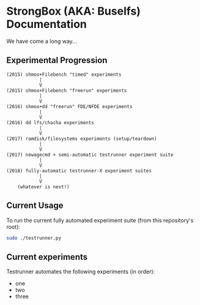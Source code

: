 # StrongBox (AKA: Buselfs) Documentation

We have come a long way...

## Experimental Progression

```
(2015) shmoo+Filebench "timed" experiments
            |
            V
(2015) shmoo+Filebench "freerun" experiments
            |
            V
(2016) shmoo+dd "freerun" FDE/NFDE experiments
            |
            V
(2016) dd lfs/chacha experiments
            |
            V
(2017) ramdisk/filesystems experiments (setup/teardown)
            |
            V
(2017) newagecmd + semi-automatic testrunner experiment suite
            |
            V
(2018) fully-automatic testrunner-X experiment suites
            |
            V
    (whatever is next!)
```

## Current Usage

To run the current fully automated experiment suite (from this repository's root):

```bash
sudo ./testrunner.py
```

## Current experiments

Testrunner automates the following experiments (in order):

- one
- two
- three
